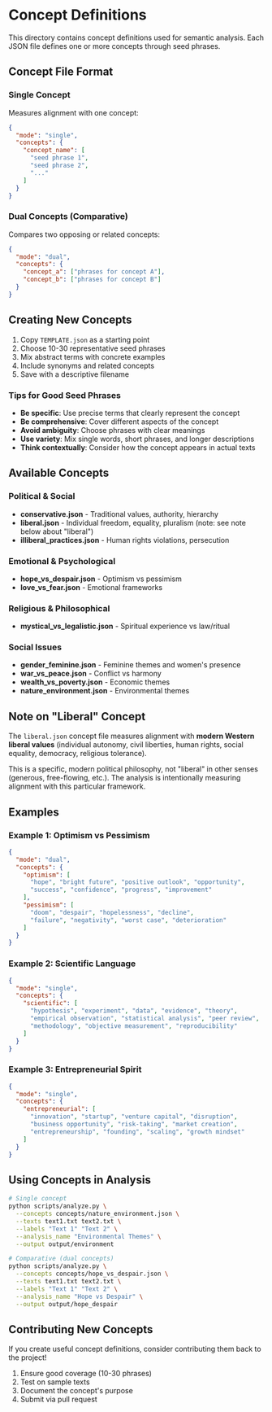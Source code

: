 # Concept Definitions

This directory contains concept definitions used for semantic analysis. Each JSON file defines one or more concepts through seed phrases.

## Concept File Format

### Single Concept

Measures alignment with one concept:

```json
{
  "mode": "single",
  "concepts": {
    "concept_name": [
      "seed phrase 1",
      "seed phrase 2",
      "..."
    ]
  }
}
```

### Dual Concepts (Comparative)

Compares two opposing or related concepts:

```json
{
  "mode": "dual",
  "concepts": {
    "concept_a": ["phrases for concept A"],
    "concept_b": ["phrases for concept B"]
  }
}
```

## Creating New Concepts

1. Copy `TEMPLATE.json` as a starting point
2. Choose 10-30 representative seed phrases
3. Mix abstract terms with concrete examples
4. Include synonyms and related concepts
5. Save with a descriptive filename

### Tips for Good Seed Phrases

- **Be specific**: Use precise terms that clearly represent the concept
- **Be comprehensive**: Cover different aspects of the concept
- **Avoid ambiguity**: Choose phrases with clear meanings
- **Use variety**: Mix single words, short phrases, and longer descriptions
- **Think contextually**: Consider how the concept appears in actual texts

## Available Concepts

### Political & Social

- **conservative.json** - Traditional values, authority, hierarchy
- **liberal.json** - Individual freedom, equality, pluralism (note: see note below about "liberal")
- **illiberal_practices.json** - Human rights violations, persecution

### Emotional & Psychological

- **hope_vs_despair.json** - Optimism vs pessimism
- **love_vs_fear.json** - Emotional frameworks

### Religious & Philosophical

- **mystical_vs_legalistic.json** - Spiritual experience vs law/ritual

### Social Issues

- **gender_feminine.json** - Feminine themes and women's presence
- **war_vs_peace.json** - Conflict vs harmony
- **wealth_vs_poverty.json** - Economic themes
- **nature_environment.json** - Environmental themes

## Note on "Liberal" Concept

The `liberal.json` concept file measures alignment with **modern Western liberal values** (individual autonomy, civil liberties, human rights, social equality, democracy, religious tolerance).

This is a specific, modern political philosophy, not "liberal" in other senses (generous, free-flowing, etc.). The analysis is intentionally measuring alignment with this particular framework.

## Examples

### Example 1: Optimism vs Pessimism

```json
{
  "mode": "dual",
  "concepts": {
    "optimism": [
      "hope", "bright future", "positive outlook", "opportunity",
      "success", "confidence", "progress", "improvement"
    ],
    "pessimism": [
      "doom", "despair", "hopelessness", "decline",
      "failure", "negativity", "worst case", "deterioration"
    ]
  }
}
```

### Example 2: Scientific Language

```json
{
  "mode": "single",
  "concepts": {
    "scientific": [
      "hypothesis", "experiment", "data", "evidence", "theory",
      "empirical observation", "statistical analysis", "peer review",
      "methodology", "objective measurement", "reproducibility"
    ]
  }
}
```

### Example 3: Entrepreneurial Spirit

```json
{
  "mode": "single",
  "concepts": {
    "entrepreneurial": [
      "innovation", "startup", "venture capital", "disruption",
      "business opportunity", "risk-taking", "market creation",
      "entrepreneurship", "founding", "scaling", "growth mindset"
    ]
  }
}
```

## Using Concepts in Analysis

```bash
# Single concept
python scripts/analyze.py \
  --concepts concepts/nature_environment.json \
  --texts text1.txt text2.txt \
  --labels "Text 1" "Text 2" \
  --analysis_name "Environmental Themes" \
  --output output/environment

# Comparative (dual concepts)
python scripts/analyze.py \
  --concepts concepts/hope_vs_despair.json \
  --texts text1.txt text2.txt \
  --labels "Text 1" "Text 2" \
  --analysis_name "Hope vs Despair" \
  --output output/hope_despair
```

## Contributing New Concepts

If you create useful concept definitions, consider contributing them back to the project!

1. Ensure good coverage (10-30 phrases)
2. Test on sample texts
3. Document the concept's purpose
4. Submit via pull request

